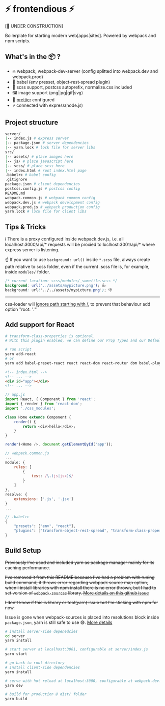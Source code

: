 ⚡ frontendious ⚡
============================== 
[🚧 UNDER CONSTRUCTION]

Boilerplate for starting modern web[apps|sites]. Powered by webpack and npm scripts.

## What's in the 📦 ?

* 🔥 webpack, webpack-dev-server (config splitted into webpack.dev and webpack.prod)
* 💪 babel (env presset, object-rest-spread plugin)
* 🦄 scss support, postcss autoprefix, normalize.css included
* 🖼️ image support (png|jpg|gif|svg)
* 💅 [prettier](https://marketplace.visualstudio.com/items?itemName=esbenp.prettier-vscode) configured 
* ⚡ connected with express(node.js)

## Project structure
```bash
server/
|-- index.js # express server 
|-- package.json # server dependencies
|-- yarn.lock # lock file for server libs
src/
|-- assets/ # place images here
|-- js/ # place javascript here
|-- scss/ # place scss here
|-- index.html # root index.html page
.babelrc # babel config
.gitignore 
package.json # client dependencies
postcss.config.js # postcss config
README.md
webpack.common.js # webpack common config
webpack.dev.js # webpack development config
webpack.prod.js # webpack production config
yarn.lock # lock file for client libs

```

## Tips & Tricks
ℹ️ There is a proxy configured inside webpack.dev.js, i.e. all localhost:3000/api/* requests will be proxied to loclhost:3001/api/* where express server is listening.

☝️ If you want to use `background: url()` inside `*.scss` file, always create path relative to scss folder, even if the current .scss file is, for example, inside `modules/` folder.

```scss
/* current location: scss/modules/_somefile.scss */
background: url('../assets/mypicture.png'); 👍 
background: url('../../assets/mypicture.png'); 👎 
```
---
css-loader will [ignore path starting with /](https://github.com/webpack-contrib/css-loader#root), to prevent that behaviour add option "root: '.'"

## Add support for React

```bash
# transform-class-properties is optional. 
# With this plugin enabled, we can define our Prop Types and our Default Props now as static class properties.

# run script
yarn add-react
# or 
yarn add babel-preset-react react react-dom react-router dom babel-plugin-transform-class-properties

```

```html
<!-- index.html -->
<!-- ... -->
<div id="app"></div>
<!-- ... -->
```

```javascript
// app.js
import React, { Component } from 'react';
import { render } from 'react-dom';
import './css_modules';

class Home extends Component {
    render() {
        return <div>hello</div>;
    }
}

render(<Home />, document.getElementById('app'));
```

```javascript
// webpack.common.js
...
module: {
    rules: [
        {
            test: /\.(js|jsx)$/
        }
    ]
},
resolve: {
    extensions: ['.js', '.jsx']
}
...
```

```javascript
// .babelrc
{
    "presets": ["env", "react"],
    "plugins": ["transform-object-rest-spread", "transform-class-properties"]
}
```

## Build Setup

~~Previously I've used and included yarn as package manager mainly for its caching performance.~~

~~I've removed it from this README because I've had a problem with runing build command, it throws error regarding webpack source map option, when I install libraries with npm install there is no error thrown, but I had to set version of `webpack-sources` library. [More details on this github issue](https://github.com/webpack/webpack/issues/5931)~~

~~I don't know if this is library or tool(yarn) issue but I'm sticking with npm for now.~~

Issue is gone when webpack-sources is placed into resolutions block inside `package.json`, yarn is still safe to use 😅. [More details](https://github.com/webpack/webpack/issues/5931#issuecomment-343021923)

```bash
# install server-side depenedcies
cd server
yarn install

# start server at localhost:3001, configurable at server/index.js
yarn start

# go back to root directory
# install client-side dependencies
yarn install

# serve with hot reload at localhost:3000, configurable at webpack.dev.js
yarn dev  

# build for production @ dist/ folder
yarn build
```
